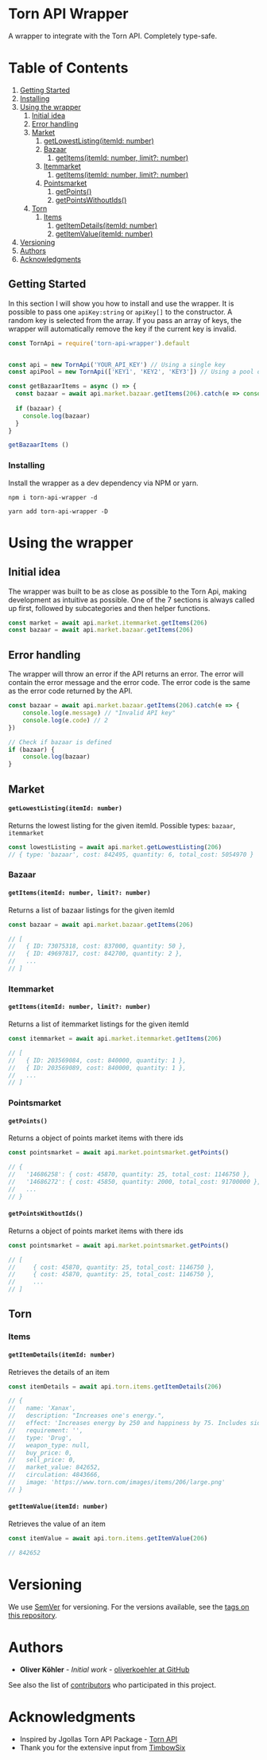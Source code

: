 # Torn API Wrapper

A wrapper to integrate with the Torn API. Completely type-safe.

# Table of Contents
1. [Getting Started](#getting-started)
2. [Installing](#installing)
3. [Using the wrapper](#using-the-wrapper)
    1. [Initial idea](#initial-idea)
    2. [Error handling](#error-handling)
    3. [Market](#market)
        1. [getLowestListing(itemId: number)](#getlowestlistingitemid-number)
        2. [Bazaar](#bazaar)
            1. [getItems(itemId: number, limit?: number)](#getitemsitemid-number-limit-number)
        3. [Itemmarket](#itemmarket)
            1. [getItems(itemId: number, limit?: number)](#getitemsitemid-number-limit-number-1)
        4. [Pointsmarket](#pointsmarket)
            1. [getPoints()](#getpoints)
            2. [getPointsWithoutIds()](#getpointswithoutids)
   4. [Torn](#torn)
        1. [Items](#items)
            1. [getItemDetails(itemId: number)](#getitemdetailsitemid-number)
            2. [getItemValue(itemId: number)](#getitemvalueitemid-number)
4. [Versioning](#versioning)
5. [Authors](#authors)
6. [Acknowledgments](#acknowledgments)

## Getting Started

In this section I will show you how to install and use the wrapper.
It is possible to pass one `apiKey:string` or `apiKey[]` to the constructor. A random key is selected from the array. If you pass an array of keys, the wrapper will automatically remove the key if the current key is invalid. 

```js
const TornApi = require('torn-api-wrapper').default


const api = new TornApi('YOUR_API_KEY') // Using a single key
const apiPool = new TornApi(['KEY1', 'KEY2', 'KEY3']) // Using a pool of keys

const getBazaarItems = async () => {
  const bazaar = await api.market.bazaar.getItems(206).catch(e => console.log(e))
  
  if (bazaar) {
    console.log(bazaar)
  }
}

getBazaarItems ()
```

### Installing

Install the wrapper as a dev dependency via NPM or yarn.


```
npm i torn-api-wrapper -d
```

```
yarn add torn-api-wrapper -D
```


# Using the wrapper
## Initial idea

The wrapper was built to be as close as possible to the Torn Api, making development as intuitive as possible. One of the 7 sections is always called up first, followed by subcategories and then helper functions.

```js
const market = await api.market.itemmarket.getItems(206)
const bazaar = await api.market.bazaar.getItems(206)
```

## Error handling
The wrapper will throw an error if the API returns an error. The error will contain the error message and the error code. The error code is the same as the error code returned by the API.

```js
const bazaar = await api.market.bazaar.getItems(206).catch(e => {
    console.log(e.message) // "Invalid API key"
    console.log(e.code) // 2
})

// Check if bazaar is defined
if (bazaar) {
    console.log(bazaar)
}
````

## Market
#### `getLowestListing(itemId: number)`
Returns the lowest listing for the given itemId. Possible types: `bazaar`, `itemmarket`
```js
const lowestListing = await api.market.getLowestListing(206)
// { type: 'bazaar', cost: 842495, quantity: 6, total_cost: 5054970 }
````
### Bazaar
#### `getItems(itemId: number, limit?: number)`
Returns a list of bazaar listings for the given itemId
```js
const bazaar = await api.market.bazaar.getItems(206)

// [
//   { ID: 73075318, cost: 837000, quantity: 50 },
//   { ID: 49697817, cost: 842700, quantity: 2 },
//   ...
// ]
```
### Itemmarket
#### `getItems(itemId: number, limit?: number)`
Returns a list of itemmarket listings for the given itemId
```js
const itemmarket = await api.market.itemmarket.getItems(206)

// [
//   { ID: 203569084, cost: 840000, quantity: 1 },
//   { ID: 203569089, cost: 840000, quantity: 1 },
//   ...
// ]
``` 

### Pointsmarket
#### `getPoints()`
Returns a object of points market items with there ids
```js
const pointsmarket = await api.market.pointsmarket.getPoints()

// {
//   '14686258': { cost: 45870, quantity: 25, total_cost: 1146750 },
//   '14686272': { cost: 45850, quantity: 2000, total_cost: 91700000 },
//   ...
// }
```

#### `getPointsWithoutIds()`
Returns a object of points market items with there ids
```js
const pointsmarket = await api.market.pointsmarket.getPoints()

// [
//     { cost: 45870, quantity: 25, total_cost: 1146750 },
//     { cost: 45870, quantity: 25, total_cost: 1146750 },
//     ...
// ]
```

## Torn
### Items
#### `getItemDetails(itemId: number)`
Retrieves the details of an item
```js
const itemDetails = await api.torn.items.getItemDetails(206)

// {
//   name: 'Xanax',
//   description: "Increases one's energy.",
//   effect: 'Increases energy by 250 and happiness by 75. Includes side effects.',
//   requirement: '',
//   type: 'Drug',
//   weapon_type: null,
//   buy_price: 0,
//   sell_price: 0,
//   market_value: 842652,
//   circulation: 4843666,
//   image: 'https://www.torn.com/images/items/206/large.png'
// }
```

#### `getItemValue(itemId: number)`
Retrieves the value of an item
```js
const itemValue = await api.torn.items.getItemValue(206)

// 842652
```

# Versioning

We use [SemVer](http://semver.org/) for versioning. For the versions available, see the [tags on this repository](https://github.com/your/project/tags).

# Authors

* **Oliver Köhler** - *Initial work* - [oliverkoehler at GitHub](https://github.com/oliverkoehler)

See also the list of [contributors](https://github.com/oliverkoehler/torn-api-wrapper/graphs/contributors) who participated in this project.


# Acknowledgments

* Inspired by Jgollas Torn API Package - [Torn API](https://github.com/jgolla/torn-api)
* Thank you for the extensive input from [TimbowSix](https://github.com/TimbowSix)
